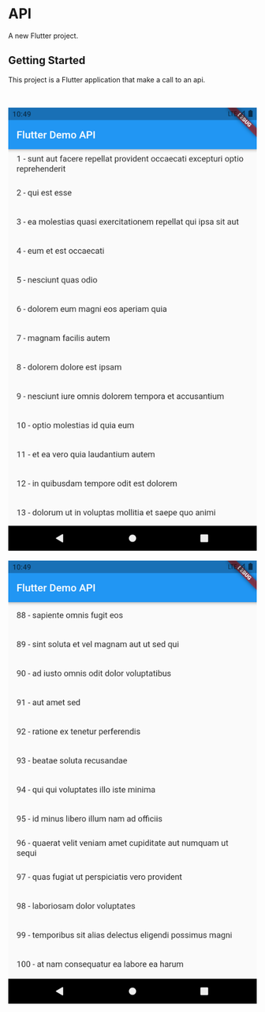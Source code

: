# API 

A new Flutter project.

## Getting Started

This project is a Flutter application that make a call to an api.

<br/><br/>
![page1](assets/images/page1.png)
<br/><br/>
![page2](assets/images/page2.png)
<br/><br/>
